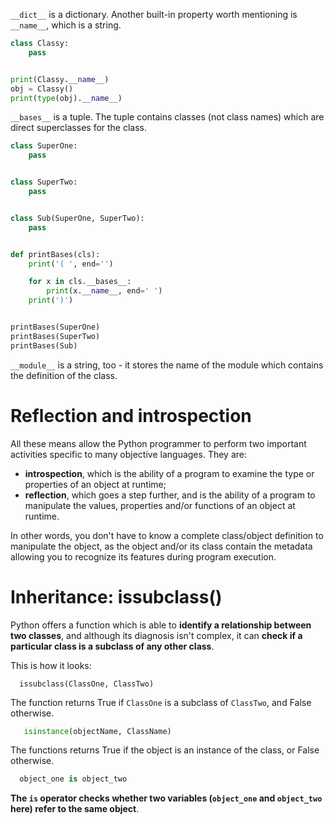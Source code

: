 `__dict__` is a dictionary. Another built-in property worth mentioning is `__name__`, which is a string.
```python
class Classy:
    pass


print(Classy.__name__)
obj = Classy()
print(type(obj).__name__)
```
`__bases__` is a tuple. The tuple contains classes (not class names) which are direct superclasses for the class.
```python
class SuperOne:
    pass


class SuperTwo:
    pass


class Sub(SuperOne, SuperTwo):
    pass


def printBases(cls):
    print('( ', end='')

    for x in cls.__bases__:
        print(x.__name__, end=' ')
    print(')')


printBases(SuperOne)
printBases(SuperTwo)
printBases(Sub)
```
`__module__` is a string, too - it stores the name of the module which contains the definition of the class.
# Reflection and introspection

All these means allow the Python programmer to perform two important activities specific to many objective languages. They are:

- **introspection**, which is the ability of a program to examine the type or properties of an object at runtime;
- **reflection**, which goes a step further, and is the ability of a program to manipulate the values, properties and/or functions of an object at runtime.

In other words, you don't have to know a complete class/object definition to manipulate the object, as the object and/or its class contain the metadata allowing you to recognize its features during program execution.

# Inheritance: issubclass()

Python offers a function which is able to **identify a relationship between two classes**, and although its diagnosis isn't complex, it can **check if a particular class is a subclass of any other class**.

This is how it looks:

`   issubclass(ClassOne, ClassTwo)       `  

The function returns True if `ClassOne` is a subclass of `ClassTwo`, and False otherwise.

```python
   isinstance(objectName, ClassName)       
``` 

The functions returns True if the object is an instance of the class, or False otherwise.

```python
  object_one is object_two      
```  

**The `is` operator checks whether two variables (`object_one` and `object_two` here) refer to the same object**.